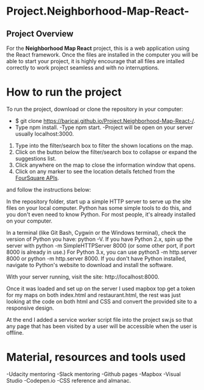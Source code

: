 # Project.Neighborhood-Map-React-


## Project Overview

For the **Neighborhood Map React** project, this is a web application using the React framework. Once the files are installed in the computer you will be able to start your project, it is highly encourage that all files are intalled correctly to work project seamless and with no interruptions.


# How to run the project

To run the project, download or clone the repository in your computer:

- $ git clone https://baricai.github.io/Project.Neighborhood-Map-React-/.
- Type npm install.
-Type npm start.
-Project will be open on your server usually localhost:3000.



1. Type into the filter/search box to filter the shown locations on the map.
2. Click on the button below the filter/search box to collapse or expand the suggestions list.
3. Click anywhere on the map to close the information window that opens.
4. Click on any marker to see the location details fetched from the [FourSquare APIs](https://developer.foursquare.com/).



and follow the instructions below:

In the repository folder, start up a simple HTTP server to serve up the site files on your local computer. Python has some simple tools to do this, and you don't even need to know Python. For most people, it's already installed on your computer.

In a terminal (like Git Bash, Cygwin or the Windows terminal), check the version of Python you have: python -V. If you have Python 2.x, spin up the server with python -m SimpleHTTPServer 8000 (or some other port, if port 8000 is already in use.) For Python 3.x, you can use python3 -m http.server 8000 or python -m http.server 8000. If you don't have Python installed, navigate to Python's website to download and install the software.

With your server running, visit the site: http://localhost:8000.

Once it was loaded and set up on the server I used mapbox top get a token for my maps on both index.html and restaurant.html, the rest was just looking at the code on both html and CSS and convert the provided site to a responsive design.

At the end I added a service worker script file into the project sw.js so that any page that has been visited by a user will be accessible when the user is offline.

# Material, resources and tools used
-Udacity mentoring
-Slack mentoring
-Github pages
-Mapbox
-Visual Studio
-Codepen.io
-CSS reference and almanac.
